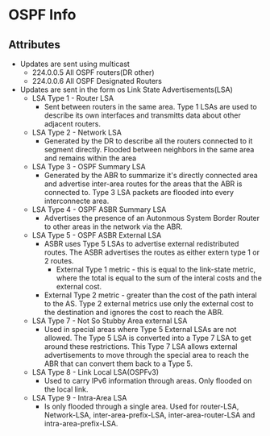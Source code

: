 # OSPF Info

## Attributes
- Updates are sent using multicast
  - 224.0.0.5 All OSPF routers(DR other)
  - 224.0.0.6 All OSPF Designated Routers
- Updates are sent in the form os Link State Advertisements(LSA)
  - LSA Type 1 - Router LSA
    - Sent between routers in the same area. Type 1 LSAs are used to describe its own interfaces and transmitts data about other adjacent routers.
  - LSA Type 2 - Network LSA
    - Generated by the DR to describe all the routers connected to it segment directly. Flooded between neighbors in the same area and remains within the area
  - LSA Type 3 - OSPF Summary LSA
    - Generated by the ABR to summarize it's directly connected area and advertise inter-area routes for the areas that the ABR is connected to. Type 3 LSA packets are flooded into every interconnecte area.
  - LSA Type 4 - OSPF ASBR Summary LSA
    - Advertises the presence of an Autonmous System Border Router to other areas in the network via the ABR.
  - LSA Type 5 - OSPF ASBR External LSA
    - ASBR uses Type 5 LSAs to advertise external redistributed routes. The ASBR advertises the routes as either extern type 1 or 2 routes.
      - External Type 1 metric - this is equal to the link-state metric, where the total is equal to the sum of the interal costs and the external cost.
     - External Type 2 metric - greater than the cost of the path interal to the AS. Type 2 external metrics use only the external cost to the destination and ignores the cost to reach the ABR.
  - LSA Type 7 - Not So Stubby Area external LSA
    - Used in special areas where Type 5 External LSAs are not allowed.  The Type 5 LSA is converted into a Type 7 LSA to get around these restrictions. This Type 7 LSA allows external advertisements to move through the special area to reach the ABR that can convert them back to a Type 5.   
  - LSA Type 8 - Link Local LSA(OSPFv3)
    - Used to carry IPv6 information through areas. Only flooded on the local link.
  - LSA Type 9 - Intra-Area LSA
    - Is only flooded through a single area. Used for router-LSA, Network-LSA, inter-area-prefix-LSA, inter-area-router-LSA and intra-area-prefix-LSA.

